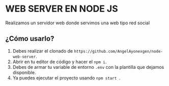 # WEB SERVER EN NODE JS
Realizamos un servidor web donde servimos una web tipo red social

## ¿Cómo usarlo?

1. Debes realizar el clonado de `https://github.com/AngelAyonexgen/node-web-server`.
2. Abrir en tu editor de código y hacer el `npm i`.
3. Debes de armar tu variable de entorno `.env` con la plantilla que dejamos disponible.
4. Ya puedes ejecutar el proyecto usando `npm start `.
